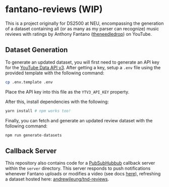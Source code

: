 # fantano-reviews (WIP)

This is a project originally for DS2500 at NEU, encompassing the generation of a dataset containing
all (or as many as my parser can recognize) music reviews with ratings by Anthony Fantano
([theneedledrop](https://www.youtube.com/user/theneedledrop)) on YouTube.

## Dataset Generation

To generate an updated dataset, you will first need to generate an API key for the [YouTube Data
API v3](https://cloud.google.com/docs/authentication/api-keys?authuser=1). After getting a key,
setup a `.env` file using the provided template with the following command:

```bash
cp .env.template .env
```

Place the API key into this file as the `YTV3_API_KEY` property.

After this, install dependencies with the following:

```bash
yarn install # npm works too!
```

Finally, you can fetch and generate an updated review dataset with the following command:

```python
npm run generate-datasets
```

## Callback Server

This repository also contains code for a [PubSubHubbub](https://github.com/pubsubhubbub/) callback
server within the `server` directory. This server responds to push notifications whenever Fantano
uploads or modifies a video
(see docs [here](https://developers.google.com/youtube/v3/guides/push_notifications)), refreshing a
dataset hosted here: [andrewjleung/tnd-reviews](https://github.com/andrewjleung/tnd-reviews).
